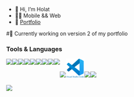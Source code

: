 - 👋 Hi, I’m Holat
- 📱🌐 Mobile && Web
- 💼 <a href="https://holat.github.io/portfolio/" target="_blank" rel="noopener noreferrer">Portfolio<a/>


#🌱 Currently working on version 2 of my portfolio

<h3>Tools & Languages</h3>
<div style="display: flex">
<img height=50 src="https://cdn.jsdelivr.net/gh/devicons/devicon/icons/html5/html5-original.svg" /><img height=50 src="https://cdn.jsdelivr.net/gh/devicons/devicon/icons/css3/css3-original.svg" /><img height=50 src="https://icongr.am/devicon/javascript-original.svg?size=128&color=currentColor"/><img height=50 src="https://cdn.jsdelivr.net/gh/devicons/devicon/icons/git/git-plain.svg"/><img height=50 src="https://icongr.am/devicon/github-original.svg?size=128&color=ffffff"/><img height=50 src="https://icongr.am/devicon/c-line.svg?size=128&color=ffffff"/><img height=50 src="https://icongr.am/devicon/firefox-plain.svg?size=128&color=ffffff"/><img height=50 src="https://icongr.am/devicon/linux-plain.svg?size=128&color=ffffff"/><img height=50 src="https://icongr.am/devicon/sass-original.svg?size=128&color=bb3d00"/><mg height=50 src="https://icongr.am/devicon/ubuntu-plain.svg?size=128&color=bb3d00"/><img height=50 src="https://icongr.am/devicon/vim-original.svg?size=128&color=bb3d00"/><img height=50 src="https://raw.githubusercontent.com/devicons/devicon/1119b9f84c0290e0f0b38982099a2bd027a48bf1/icons/vscode/vscode-original-wordmark.svg"/><img height=50 src="https://cdn.jsdelivr.net/gh/devicons/devicon/icons/ubuntu/ubuntu-plain.svg"/><img height=50 src="https://cdn.jsdelivr.net/gh/devicons/devicon/icons/java/java-original.svg"/>
</div>
<br/>
<!-- <img src="https://github-readme-stats.vercel.app/api?username=Holat&show_icons=true&theme=dark"/> -->
<img src="https://github-readme-stats.vercel.app/api/top-langs?username=Holat&show_icons=true&theme=dark"/>
<!---
Holat/Holat is a ✨ special ✨ repository because its `README.md` (this file) appears on your GitHub profile.
You can click the Preview link to take a look at your changes.
--->
